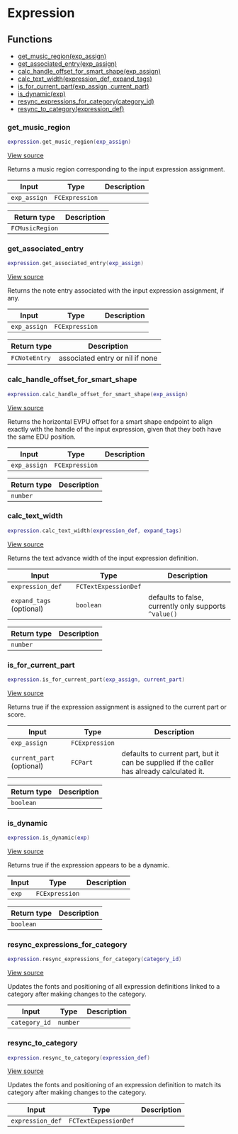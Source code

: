 # Expression

## Functions

- [get_music_region(exp_assign)](#get_music_region)
- [get_associated_entry(exp_assign)](#get_associated_entry)
- [calc_handle_offset_for_smart_shape(exp_assign)](#calc_handle_offset_for_smart_shape)
- [calc_text_width(expression_def, expand_tags)](#calc_text_width)
- [is_for_current_part(exp_assign, current_part)](#is_for_current_part)
- [is_dynamic(exp)](#is_dynamic)
- [resync_expressions_for_category(category_id)](#resync_expressions_for_category)
- [resync_to_category(expression_def)](#resync_to_category)

### get_music_region

```lua
expression.get_music_region(exp_assign)
```

[View source](https://github.com/finale-lua/lua-scripts/tree/refs/heads/RGP/add-hashes-to-deploy-yml/src/library/expression.lua#L18)

Returns a music region corresponding to the input expression assignment.

| Input | Type | Description |
| ----- | ---- | ----------- |
| `exp_assign` | `FCExpression` |  |

| Return type | Description |
| ----------- | ----------- |
| `FCMusicRegion` |  |

### get_associated_entry

```lua
expression.get_associated_entry(exp_assign)
```

[View source](https://github.com/finale-lua/lua-scripts/tree/refs/heads/RGP/add-hashes-to-deploy-yml/src/library/expression.lua#L41)

Returns the note entry associated with the input expression assignment, if any.

| Input | Type | Description |
| ----- | ---- | ----------- |
| `exp_assign` | `FCExpression` |  |

| Return type | Description |
| ----------- | ----------- |
| `FCNoteEntry` | associated entry or nil if none |

### calc_handle_offset_for_smart_shape

```lua
expression.calc_handle_offset_for_smart_shape(exp_assign)
```

[View source](https://github.com/finale-lua/lua-scripts/tree/refs/heads/RGP/add-hashes-to-deploy-yml/src/library/expression.lua#L64)

Returns the horizontal EVPU offset for a smart shape endpoint to align exactly with the handle of the input expression, given that they both have the same EDU position.

| Input | Type | Description |
| ----- | ---- | ----------- |
| `exp_assign` | `FCExpression` |  |

| Return type | Description |
| ----------- | ----------- |
| `number` |  |

### calc_text_width

```lua
expression.calc_text_width(expression_def, expand_tags)
```

[View source](https://github.com/finale-lua/lua-scripts/tree/refs/heads/RGP/add-hashes-to-deploy-yml/src/library/expression.lua#L101)

Returns the text advance width of the input expression definition.

| Input | Type | Description |
| ----- | ---- | ----------- |
| `expression_def` | `FCTextExpessionDef` |  |
| `expand_tags` (optional) | `boolean` | defaults to false, currently only supports `^value()` |

| Return type | Description |
| ----------- | ----------- |
| `number` |  |

### is_for_current_part

```lua
expression.is_for_current_part(exp_assign, current_part)
```

[View source](https://github.com/finale-lua/lua-scripts/tree/refs/heads/RGP/add-hashes-to-deploy-yml/src/library/expression.lua#L120)

Returns true if the expression assignment is assigned to the current part or score.

| Input | Type | Description |
| ----- | ---- | ----------- |
| `exp_assign` | `FCExpression` |  |
| `current_part` (optional) | `FCPart` | defaults to current part, but it can be supplied if the caller has already calculated it. |

| Return type | Description |
| ----------- | ----------- |
| `boolean` |  |

### is_dynamic

```lua
expression.is_dynamic(exp)
```

[View source](https://github.com/finale-lua/lua-scripts/tree/refs/heads/RGP/add-hashes-to-deploy-yml/src/library/expression.lua#L138)

Returns true if the expression appears to be a dynamic.

| Input | Type | Description |
| ----- | ---- | ----------- |
| `exp` | `FCExpression` |  |

| Return type | Description |
| ----------- | ----------- |
| `boolean` |  |

### resync_expressions_for_category

```lua
expression.resync_expressions_for_category(category_id)
```

[View source](https://github.com/finale-lua/lua-scripts/tree/refs/heads/RGP/add-hashes-to-deploy-yml/src/library/expression.lua#L165)

Updates the fonts and positioning of all expression definitions linked to a category after making changes to the category.

| Input | Type | Description |
| ----- | ---- | ----------- |
| `category_id` | `number` |  |

### resync_to_category

```lua
expression.resync_to_category(expression_def)
```

[View source](https://github.com/finale-lua/lua-scripts/tree/refs/heads/RGP/add-hashes-to-deploy-yml/src/library/expression.lua#L181)

Updates the fonts and positioning of an expression definition to match its category after making changes to the category.

| Input | Type | Description |
| ----- | ---- | ----------- |
| `expression_def` | `FCTextExpessionDef` |  |
